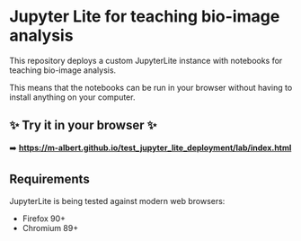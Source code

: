# Jupyter Lite for teaching bio-image analysis

This repository deploys a custom JupyterLite instance with notebooks for teaching bio-image analysis.

This means that the notebooks can be run in your browser without having to install anything on your computer.

## ✨ Try it in your browser ✨

➡️ **https://m-albert.github.io/test_jupyter_lite_deployment/lab/index.html**

## Requirements

JupyterLite is being tested against modern web browsers:

- Firefox 90+
- Chromium 89+